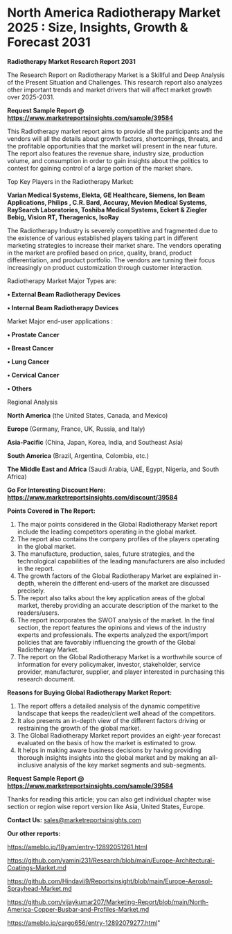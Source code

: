 # North America Radiotherapy Market 2025 : Size, Insights, Growth & Forecast 2031

<strong>Radiotherapy Market Research Report 2031</strong>

The Research Report on Radiotherapy Market is a Skillful and Deep Analysis of the Present Situation and Challenges. This research report also analyzes other important trends and market drivers that will affect market growth over 2025-2031.

<strong>Request Sample Report @ <a href=https://www.marketreportsinsights.com/sample/39584>https://www.marketreportsinsights.com/sample/39584</a></strong>

This Radiotherapy market report aims to provide all the participants and the vendors will all the details about growth factors, shortcomings, threats, and the profitable opportunities that the market will present in the near future. The report also features the revenue share, industry size, production volume, and consumption in order to gain insights about the politics to contest for gaining control of a large portion of the market share.

Top Key Players in the Radiotherapy Market:

<strong>Varian Medical Systems, Elekta, GE Healthcare, Siemens, Ion Beam Applications, Philips , C.R. Bard, Accuray, Mevion Medical Systems, RaySearch Laboratories, Toshiba Medical Systems, Eckert & Ziegler Bebig, Vision RT, Theragenics, IsoRay</strong>

The Radiotherapy Industry is severely competitive and fragmented due to the existence of various established players taking part in different marketing strategies to increase their market share. The vendors operating in the market are profiled based on price, quality, brand, product differentiation, and product portfolio. The vendors are turning their focus increasingly on product customization through customer interaction.

Radiotherapy Market Major Types are:

<strong>•  External Beam Radiotherapy Devices

•  Internal Beam Radiotherapy Devices</strong>

Market Major end-user applications :

<strong>•  Prostate Cancer

•  Breast Cancer

•  Lung Cancer

•  Cervical Cancer

•  Others</strong>

Regional Analysis

</u><strong><b>North America</b></strong> (the United States, Canada, and Mexico)

<strong><b>Europe </b></strong>(Germany, France, UK, Russia, and Italy)

<strong><b>Asia-Pacific</b></strong> (China, Japan, Korea, India, and Southeast Asia)

<strong><b>South America</b></strong> (Brazil, Argentina, Colombia, etc.)

<strong><b>The Middle East and Africa</b></strong> (Saudi Arabia, UAE, Egypt, Nigeria, and South Africa)

<strong>Go For Interesting Discount Here: <a href=https://www.marketreportsinsights.com/discount/39584>https://www.marketreportsinsights.com/discount/39584</a></strong>

<strong>Points Covered in The Report:</strong>
<ol>
  <li>The major points considered in the Global Radiotherapy Market report include the leading competitors operating in the global market.</li>
  <li>The report also contains the company profiles of the players operating in the global market.</li>
  <li>The manufacture, production, sales, future strategies, and the technological capabilities of the leading manufacturers are also included in the report.</li>
  <li>The growth factors of the Global Radiotherapy Market are explained in-depth, wherein the different end-users of the market are discussed precisely.</li>
  <li>The report also talks about the key application areas of the global market, thereby providing an accurate description of the market to the readers/users.</li>
  <li>The report incorporates the SWOT analysis of the market. In the final section, the report features the opinions and views of the industry experts and professionals. The experts analyzed the export/import policies that are favorably influencing the growth of the Global Radiotherapy Market.</li>
  <li>The report on the Global Radiotherapy Market is a worthwhile source of information for every policymaker, investor, stakeholder, service provider, manufacturer, supplier, and player interested in purchasing this research document.</li>
</ol>
<strong>Reasons for Buying Global Radiotherapy Market Report:</strong>

<ol>
  <li>The report offers a detailed analysis of the dynamic competitive landscape that keeps the reader/client well ahead of the competitors.</li>
  <li>It also presents an in-depth view of the different factors driving or restraining the growth of the global market.</li>
  <li>The Global Radiotherapy Market report provides an eight-year forecast evaluated on the basis of how the market is estimated to grow.</li>
  <li>It helps in making aware business decisions by having providing thorough insights insights into the global market and by making an all-inclusive analysis of the key market segments and sub-segments.</li>
</ol>
<strong>Request Sample Report @ <a href=https://www.marketreportsinsights.com/sample/39584>https://www.marketreportsinsights.com/sample/39584</a></strong>


Thanks for reading this article; you can also get individual chapter wise section or region wise report version like Asia, United States, Europe.

<strong>Contact Us:</strong>
sales@marketreportsinsights.com

<strong>Our other reports:</strong>

<a href=https://ameblo.jp/18yam/entry-12892051261.html>https://ameblo.jp/18yam/entry-12892051261.html</a>

<a href=https://github.com/yamini231/Research/blob/main/Europe-Architectural-Coatings-Market.md>https://github.com/yamini231/Research/blob/main/Europe-Architectural-Coatings-Market.md</a>

<a href=https://github.com/Hindavii9/Reportsinsight/blob/main/Europe-Aerosol-Sprayhead-Market.md>https://github.com/Hindavii9/Reportsinsight/blob/main/Europe-Aerosol-Sprayhead-Market.md</a>

<a href=https://github.com/vijaykumar207/Marketing-Report/blob/main/North-America-Copper-Busbar-and-Profiles-Market.md>https://github.com/vijaykumar207/Marketing-Report/blob/main/North-America-Copper-Busbar-and-Profiles-Market.md</a>

<a href=https://ameblo.jp/cargo656/entry-12892079277.html>https://ameblo.jp/cargo656/entry-12892079277.html</a>"
